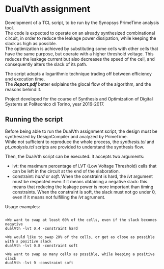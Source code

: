 # DualVth assignment

Development of a TCL script, to be run by the Synopsys PrimeTime analysis tool.  
The code is expected to operate on an already synthesized combinational circuit, in order to reduce the leakage power dissipation, while keeping the slack as high as possible.  
The optimization is achieved by substituting some cells with other cells that have the same purpose, but operate with a higher threshold voltage. This reduces the leakage current but also decreases the speed of the cell, and consequently alters the slack of its path.

The script adopts a logarithmic technique trading off between efficiency and execution time.  
The *__Report.pdf__* better exlplains the glocal flow of the algorithm, and the reasons behind it.

Project developed for the course of Synthesis and Optimization of Digital Systems at Politecnico di Torino, year 2016-2017.

## Running the script

Before being able to run the DualVth assignment script, the design must be synthesized by DesignCompiler and analyzed by PrimeTime.  
While not sufficient to reproduce the whole process, the *synthesis.tcl* and *pt_analysis.tcl* scripts are provided to understand the synthesis flow.  

Then, the DualVth script can be executed. It accepts two arguments:  
+ lvt: the maximum percentage of LVT (Low Voltage Threshold) cells that can be left in the circuit at the end of the elaboration.  
+ constraint: *hard* or *soft*. When the constraint is hard, the *lvt* argument must be respected even if it means obtaining a negative slack: this means that reducing the leakage power is more important than timing constraints. When the constraint is soft, the slack must not go under 0, even if it means not fulfilling the *lvt* agrument.

Usage examples:

```

>We want to swap at least 60% of the cells, even if the slack becomes negative
dualVth -lvt 0.4 -constraint hard

>We would like to swap 20% of the cells, or get as close as possible with a positive slack
dualVth -lvt 0.8 -constraint soft

>We want to swap as many cells as possible, while keeping a positive slack
dualVth -lvt 0 -constraint soft

```

